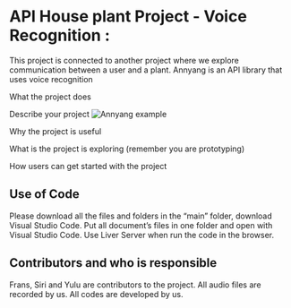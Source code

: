 # API House plant Project - Voice Recognition  :
This project is connected to another project where we explore communication between a user and a plant. 
Annyang is an API library that uses voice recognition 

What the project does

Describe your project
![Annyang example](https://user-images.githubusercontent.com/79635121/110962511-5ebd8380-8351-11eb-96cf-97749180b21d.png)


Why the project is useful

What is the project is exploring (remember you are prototyping)

How users can get started with the project




## Use of Code
Please download all the files and folders in the “main” folder, download Visual Studio Code. Put all document’s files in one folder and open with Visual Studio Code. Use Liver Server when run the code in the browser.

## Contributors and who is responsible
Frans, Siri and Yulu are contributors to the project. All audio files are recorded by us. All codes are developed by us. 

